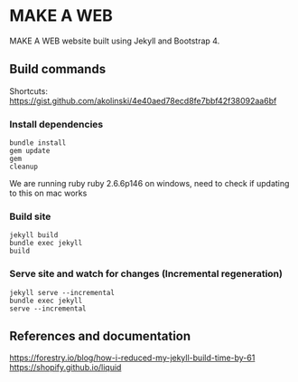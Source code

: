 # MAKE A WEB
MAKE A WEB website built using Jekyll and Bootstrap 4.

## Build commands

Shortcuts: <a target="_blank" href="https://gist.github.com/akolinski/4e40aed78ecd8fe7bbf42f38092aa6bf">https://gist.github.com/akolinski/4e40aed78ecd8fe7bbf42f38092aa6bf</a>

### Install dependencies
<code>bundle install</code><br>
<code>gem update</code><br>
<code>gem cleanup</code><br>

We are running ruby ruby 2.6.6p146 on windows, need to check if updating to this on mac works

### Build site
<code>jekyll build</code><br>
<code>bundle exec jekyll build</code><br>

### Serve site and watch for changes (Incremental regeneration)
<code>jekyll serve --incremental</code><br>
<code>bundle exec jekyll serve --incremental</code><br>

## References and documentation

<a target="_blank" href="https://forestry.io/blog/how-i-reduced-my-jekyll-build-time-by-61/">https://forestry.io/blog/how-i-reduced-my-jekyll-build-time-by-61</a><br>
<a target="_blank" href="https://shopify.github.io/liquid/">https://shopify.github.io/liquid</a><br>